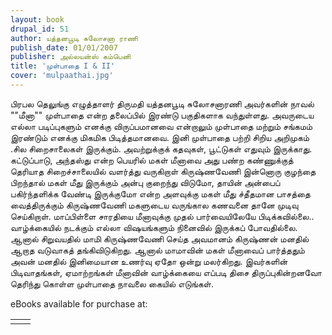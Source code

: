 ```yaml
---
layout: book
drupal_id: 51
author: யத்தனபூடி சுலோசனா ராணி
publish_date: 01/01/2007
publisher: அல்லயன்ஸ் கம்பெனி
title: 'முள்பாதை I & II'
cover: 'mulpaathai.jpg'
---
```

பிரபல தெலுங்கு எழுத்தாளர் திருமதி யத்தனபூடி சுலோசனாரணி அவர்களின் நாவல் ""மீனா"" முள்பாதை என்ற தலைப்பில் இரண்டு பகுதிகளாக வந்துள்ளது.
அவருடைய எல்லா படிப்புகளும் எனக்கு விருப்பமானவை என்றாலும் முள்பாதை மற்றும் சங்கமம் இரண்டும் எனக்கு மிகமிக பிடித்தமானவை.
இனி முள்பாதை பற்றி சிறிய அறிமுகம்
.சில சிறைசாலைகள் இருக்கும். அவற்றுக்குக் கதவுகள், பூட்டுகள் எதுவும் இருக்காது. கட்டுப்பாடு, அந்தஸ்து என்ற பெயரில் மகள் மீனாவை அது பண்ற கண்ணுக்குத் தெரியாத சிறைச்சாலையில் வளர்த்து வருகிறாள் கிருஷ்ணவேணி
இன்னொரு குழந்தை பிறந்தால் மகள் மீது இருக்கும் அன்பு குறைந்து விடுமோ, தாயின் அன்பைப் பகிர்ந்தளிக்க வேண்டி இருக்குமோ என்ற அளவுக்கு மகள் மீது ச்தீதமான பாசத்தை வைத்திருக்கும் கிருஷ்ணவேணி மகளுடைய வருங்கால கணவனை தானே முடிவு செய்கிறாள். மாப்பிள்ளை சாரதியை மீனாவுக்கு முதல் பார்வையிலேயே பிடிக்கவில்லை..
வாழ்க்கையில் நடக்கும் எல்லா விஷயங்களும் நினைவில் இருக்கப் போவதில்லை. ஆனால் சிறுவயதில் மாமி கிருஷ்ணவேணி செய்த அவமானம் கிருஷ்ணன் மனதில் ஆறாத வடுவாகத் தங்கிவிடுகிறது. ஆனால் மாமாவின் மகள் மீனாவைப் பார்த்ததும் அவன் மனதில் இனிமையான உணர்வு ஏதோ ஒன்று மலர்கிறது.
இவர்களின் பிடிவாதங்கள், ஏமாற்றங்கள் மீனாவின் வாழ்க்கையை  எப்படி திசை திருப்புகின்றனவோ தெரிந்து கொள்ள முள்பாதை நாவலை கையில் எடுங்கள்.

<div>
eBooks available for purchase at:
<div align=""center"">
<table cellpadding=""0"" width=""308"" cellspacing=""0"">
<tr>
<td>
<a href=""http://kinige.com/kbook.php?id=1831&name=Mulputhai+1""><img src=""http://images.kinige.com/thumb/Mulpathai1.jpg"" width=""154"" height=""200""></a>
</td>
<td>
<a href=""http://kinige.com/kbook.php?id=1843&name=Mulpathai+2""><img src=""http://images.kinige.com/thumb/Mulpathai2.jpg"" width=""154"" height=""200""></a>
</td>
</tr>
</table>
</div>
</div>